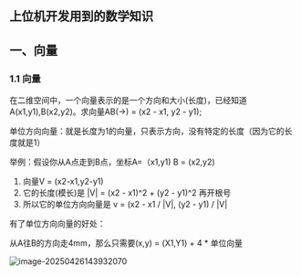 ## 上位机开发用到的数学知识

## 一、向量

### 1.1 向量

在二维空间中，一个向量表示的是一个方向和大小(长度)，已经知道A(x1,y1),B(x2,y2)。求向量AB(->) = (x2 - x1, y2 - y1);

单位方向向量：就是长度为1的向量，只表示方向，没有特定的长度（因为它的长度就是1）

举例：假设你从A点走到B点，坐标A=（x1,y1) B = (x2,y2) 

1. 向量V = (x2-x1,y2-y1) 
2. 它的长度(模长)是 |V| = (x2 - x1)^2 + (y2 - y1)^2 再开根号
3. 所以它的单位方向向量是 v = (x2 - x1 / |V|,  (y2 - y1) / |V| 

有了单位方向向量的好处：

从A往B的方向走4mm，那么只需要(x,y) = (X1,Y1) + 4 * 单位向量

![image-20250426143932070](C:\Users\admin\AppData\Roaming\Typora\typora-user-images\image-20250426143932070.png)